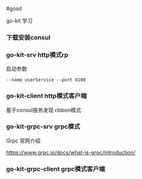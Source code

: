 #gosd

go-kit 学习



### 下载安装consul

### go-kit-srv http模式rp

启动参数

```
--name userService --port 8100
```



### go-kit-client http模式客户端

基于consul服务发现 ribbon模式



### go-kit-grpc-srv grpc模式

Grpc 官网介绍

https://www.grpc.io/docs/what-is-grpc/introduction/

### go-kit-grpc-client grpc模式客户端




